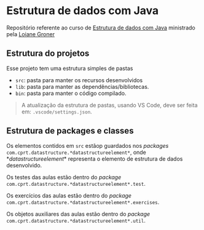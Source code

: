 # Estrutura de dados com Java

Repositório referente ao curso de [Estrutura de dados com Java](https://loiane.training/curso/estrutura-de-dados) ministrado pela [Loiane Groner](https://www.linkedin.com/in/loiane/)

## Estrutura do projetos

Esse projeto tem uma estrutura simples de pastas

- `src`: pasta para manter os recursos desenvolvidos
- `lib`: pasta para manter as dependências/bibliotecas.
- `bin`: pasta para manter o código compilado.

> A atualização da estrutura de pastas, usando VS Code, deve ser feita em: `.vscode/settings.json`.

## Estrutura de packages e classes

Os elementos contidos em `src` estãop guardados nos *packages* `com.cprt.datastructure.*datastructureelement*`, onde \**datastructureelement*\* representa o elemento de estrutura de dados desenvolvido.

Os testes das aulas estão dentro do *package* `com.cprt.datastructure.*datastructureelement*.test`.  

Os exercícios das aulas estão dentro do *package* `com.cprt.datastructure.*datastructureelement*.exercises`.  

Os objetos auxiliares das aulas estão dentro do *package* `com.cprt.datastructure.*datastructureelement*.util`.
